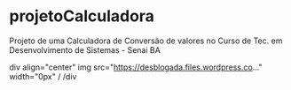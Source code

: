 # projetoCalculadora
Projeto de uma Calculadora de Conversão de valores no Curso de Tec. em Desenvolvimento de Sistemas - Senai BA

div align="center"
img src="https://desblogada.files.wordpress.co..." width="0px" /
/div
